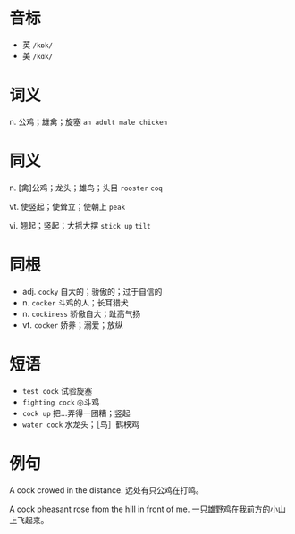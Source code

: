 # 音标

- 英 `/kɒk/`
- 美 `/kɑk/`

# 词义

n. 公鸡；雄禽；旋塞
`an adult male chicken`

# 同义

n. [禽]公鸡；龙头；雄鸟；头目
`rooster` `coq`

vt. 使竖起；使耸立；使朝上
`peak`

vi. 翘起；竖起；大摇大摆
`stick up` `tilt`

# 同根

- adj. `cocky` 自大的；骄傲的；过于自信的
- n. `cocker` 斗鸡的人；长耳猎犬
- n. `cockiness` 骄傲自大；趾高气扬
- vt. `cocker` 娇养；溺爱；放纵

# 短语

- `test cock` 试验旋塞
- `fighting cock` ◎斗鸡
- `cock up` 把…弄得一团糟；竖起
- `water cock` 水龙头；［鸟］鹤秧鸡

# 例句

A cock crowed in the distance.
远处有只公鸡在打鸣。

A cock pheasant rose from the hill in front of me.
一只雄野鸡在我前方的小山上飞起来。


